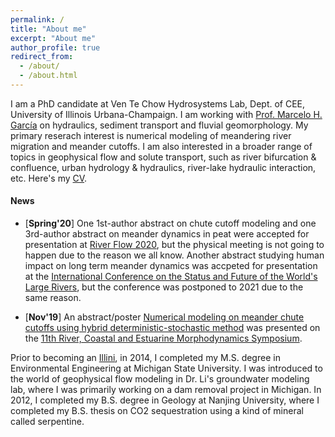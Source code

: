 ```yaml
---
permalink: /
title: "About me"
excerpt: "About me"
author_profile: true
redirect_from: 
  - /about/
  - /about.html
---
```


I am a PhD candidate at Ven Te Chow Hydrosystems Lab, Dept. of CEE, University of Illinois Urbana-Champaign. I am working with [Prof. Marcelo H. García](https://cee.illinois.edu/directory/profile/mhgarcia) on hydraulics, sediment transport and fluvial geomorphology. My primary reserach interest is numerical modeling of meandering river migration and meander cutoffs. I am also interested in a broader range of topics in geophysical flow and solute transport, such as river bifurcation & confluence, urban hydrology & hydraulics, river-lake hydraulic interaction, etc. Here's my [CV](https://zhilihydro.github.io/cv/).

#### News
  - [**Spring'20**] One 1st-author abstract on chute cutoff modeling and one 3rd-author abstract on meander dynamics in peat were accepted for presentation at [River Flow 2020](http://riverflow2020.org/), but the physical meeting is not going to happen due to the reason we all know. Another abstract studying human impact on long term meander dynamics was accpeted for presentation at the [International Conference on the Status and Future of the World's Large Rivers](http://worldslargerivers.boku.ac.at/wlr/), but the conference was postponed to 2021 due to the same reason.

  - [**Nov'19**] An abstract/poster [Numerical modeling on meander chute cutoffs using hybrid deterministic-stochastic method](https://storage.googleapis.com/wzukusers/user-30969499/documents/a361e67581b74ac6abff4ad83da6d3e5/RCEM%202019%20Abstracts%20Book%20Online.pdf) was presented on the [11th River, Coastal and Estuarine Morphodynamics Symposium](https://www.rcem2019.co.nz/).


Prior to becoming an [Illini](https://fightingillini.com/), in 2014, I completed my M.S. degree in Environmental Engineering at Michigan State University. I was introduced to the world of geophysical flow modeling in Dr. Li's groundwater modeling lab, where I was primarily working on a dam removal project in Michigan. In 2012, I completed my B.S. degree in Geology at Nanjing University, where I completed my B.S. thesis on CO2 sequestration using a kind of mineral called serpentine.



